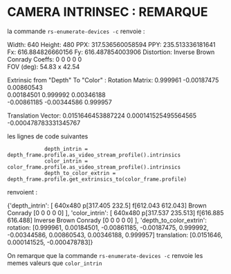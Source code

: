 

# CAMERA INTRINSEC  : REMARQUE 

la commande `rs-enumerate-devices -c` renvoie : 

  Width:        640
  Height:       480
  PPX:          317.536560058594
  PPY:          235.513336181641
  Fx:           616.884826660156
  Fy:           616.487854003906
  Distortion:   Inverse Brown Conrady
  Coeffs:       0       0       0       0       0  
  FOV (deg):    54.83 x 42.54
  
 Extrinsic from "Depth"    To      "Color" :
 Rotation Matrix:
   0.999961        -0.00187475       0.00860543    
   0.00184501       0.999992         0.00346188    
  -0.00861185      -0.00344586       0.999957     
  
  Translation Vector: 0.0151646453887224  0.000141525495564565  -0.000478783331345767  




les lignes de code suivantes 
```
			depth_intrin = depth_frame.profile.as_video_stream_profile().intrinsics
			color_intrin = color_frame.profile.as_video_stream_profile().intrinsics
			depth_to_color_extrin = depth_frame.profile.get_extrinsics_to(color_frame.profile)

```

renvoient : 

{'depth_intrin': [ 640x480  p[317.405 232.5]  f[612.043 612.043]  Brown Conrady [0 0 0 0 0] ], 'color_intrin': [ 640x480  p[317.537 235.513]  f[616.885 616.488]  Inverse Brown Conrady [0 0 0 0 0] ], 'depth_to_color_extrin': rotation: [0.999961, 0.00184501, -0.00861185, -0.00187475, 0.999992, -0.00344586, 0.00860543, 0.00346188, 0.999957]
translation: [0.0151646, 0.000141525, -0.000478783]}


On remarque que la commande `rs-enumerate-devices -c` renvoie les memes valeurs que  `color_intrin`
